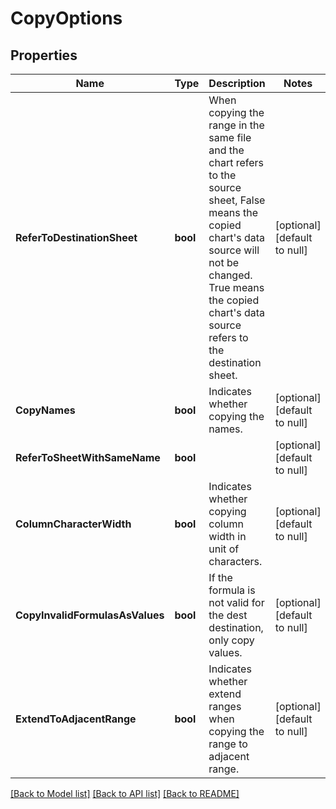 # CopyOptions

## Properties
Name | Type | Description | Notes
------------ | ------------- | ------------- | -------------
**ReferToDestinationSheet** | **bool** | When copying the range in the same file and the chart refers to the source sheet,   False means the copied chart&#39;s data source will not be changed. True means the   copied chart&#39;s data source refers to the destination sheet.              | [optional] [default to null]
**CopyNames** | **bool** | Indicates whether copying the names. | [optional] [default to null]
**ReferToSheetWithSameName** | **bool** |  | [optional] [default to null]
**ColumnCharacterWidth** | **bool** | Indicates whether copying column width in unit of characters. | [optional] [default to null]
**CopyInvalidFormulasAsValues** | **bool** | If the formula is not valid for the dest destination, only copy values. | [optional] [default to null]
**ExtendToAdjacentRange** | **bool** | Indicates whether extend ranges when copying the range to adjacent range. | [optional] [default to null]

[[Back to Model list]](../README.md#documentation-for-models) [[Back to API list]](../README.md#documentation-for-api-endpoints) [[Back to README]](../README.md)



